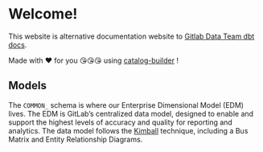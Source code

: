 # Welcome!

This website is alternative documentation website to [Gitlab Data Team dbt docs](https://dbt.gitlabdata.com/).

Made with ❤️ for you 😘😘😘 using [catalog-builder](https://github.com/unytics/catalog_builder) !


## Models

The `COMMON_` schema is where our Enterprise Dimensional Model (EDM) lives. The EDM is GitLab’s centralized data model, designed to enable and support the highest levels of accuracy and quality for reporting and analytics. The data model follows the [Kimball](https://www.kimballgroup.com/data-warehouse-business-intelligence-resources/kimball-techniques/dimensional-modeling-techniques/) technique, including a Bus Matrix and Entity Relationship Diagrams.
